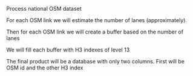 Process national OSM dataset

For each OSM link we will estimate the number of lanes (approximately). 

Then for each OSM link we will create a buffer based on the number of lanes

We will fill each buffer with H3 indexes of level 13

The final product will be a database with only two columns. First will be OSM id and the other H3 index
